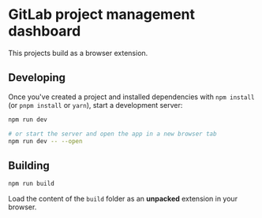 # GitLab project management dashboard

This projects build as a browser extension.

## Developing

Once you've created a project and installed dependencies with `npm install` (or `pnpm install` or `yarn`), start a development server:

```bash
npm run dev

# or start the server and open the app in a new browser tab
npm run dev -- --open
```

## Building

```bash
npm run build
```

Load the content of the `build` folder as an **unpacked** extension in your browser.
